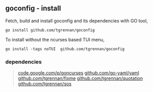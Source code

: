 ## goconfig - install

Fetch, build and install goconfig and its dependencies with GO tool,

    go install github.com/tgrennan/goconfig

To install without the ncurses based TUI menu,

    go install -tags noTUI  github.com/tgrennan/goconfig

### dependencies

> [code.google.com/p/goncurses](https://code.google.com/p/goncurses)
> [github.com/go-yaml/yaml](https://github.com/go-yaml/yaml)
> [github.com/tgrennan/fixme](https://github.com/tgrennan/fixme)
> [github.com/tgrennan/quotation](https://github.com/tgrennan/quotation)
> [github.com/tgrennan/sos](https://github.com/tgrennan/sos)
